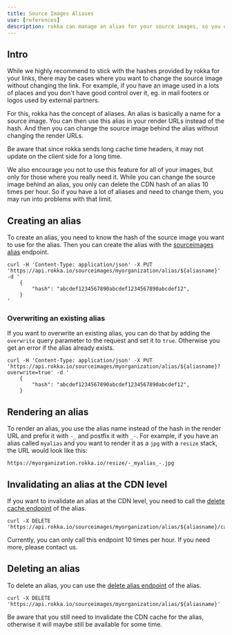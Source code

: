 ```yaml
---
title: Source Images Aliases
use: [references]
description: rokka can manage an alias for your source images, so you can change the source image without changing the hash.
---
```


## Intro

While we highly recommend to stick with the hashes provided by rokka for your links, there may be cases where you want to 
change the source image without changing the link. For example, if you have an image used in a lots of places and you don't have 
good control over it, eg. in mail footers or logos used by external partners.

For this, rokka has the concept of aliases. An alias is basically a name for a source image. You can then use this alias
in your render URLs instead of the hash. And then you can change the source image behind the alias without changing the
render URLs.

Be aware that since rokka sends long cache time headers, it may not update on the client side for a long time.

We also encourage you not to use this feature for all of your images, but only for those where you really need it.
While you can change the source image behind an alias, you only can delete the CDN hash of an alias 10 times per hour. 
So if you have a lot of aliases and need to change them, you may run into problems with that limit.

## Creating an alias

To create an alias, you need to know the hash of the source image you want to use for the alias. Then you can create
the alias with the [sourceimages alias](https://api.rokka.io/doc/#/sourceimages%20alias) endpoint.

```language-bash
curl -H 'Content-Type: application/json' -X PUT 'https://api.rokka.io/sourceimages/myorganization/alias/${aliasname}' -d '
    {
        "hash": "abcdef1234567890abcdef1234567890abcdef12",
    }
'
```

### Overwriting an existing alias

If you want to overwrite an existing alias, you can do that by adding the `overwrite` query parameter to the request
and set it to `true`. Otherwise you get an error if the alias already exists.

```language-bash
curl -H 'Content-Type: application/json' -X PUT 'https://api.rokka.io/sourceimages/myorganization/alias/${aliasname}?overwrite=true' -d '
    {
        "hash": "abcdef1234567890abcdef1234567890abcdef12",
    }
```

## Rendering an alias

To render an alias, you use the alias name instead of the hash in the render URL and prefix it with `-_` and postfix it with `_-`. 
For example, if you have an alias called `myalias` and you want to render it as a `jpg` with a `resize` stack, the URL would look 
like this:

```
https://myorganization.rokka.io/resize/-_myalias_-.jpg
```

## Invalidating an alias at the CDN level

If you want to invalidate an alias at the CDN level, you need to call the [delete cache endpoint](https://api.rokka.io/doc/#/sourceimages%20alias/deleteSourceImageAliasCache) of the alias.

```language-bash
curl -X DELETE 'https://api.rokka.io/sourceimages/myorganization/alias/${aliasname}/cache'
```

Currently, you can only call this endpoint 10 times per hour. If you need more, please contact us.


## Deleting an alias

To delete an alias, you can use the [delete alias endpoint](https://api.rokka.io/doc/#/sourceimages%20alias/deleteSourceImageAlias) of the alias.

```language-bash
curl -X DELETE 'https://api.rokka.io/sourceimages/myorganization/alias/${aliasname}'
```

Be aware that you still need to invalidate the CDN cache for the alias, otherwise it will maybe still be available for some time.